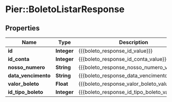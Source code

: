 # Pier::BoletoListarResponse

## Properties
Name | Type | Description | Notes
------------ | ------------- | ------------- | -------------
**id** | **Integer** | {{{boleto_response_id_value}}} | [optional] 
**id_conta** | **Integer** | {{{boleto_response_id_conta_value}}} | [optional] 
**nosso_numero** | **String** | {{{boleto_response_nosso_numero_value}}} | [optional] 
**data_vencimento** | **String** | {{{boleto_response_data_vencimento_value}}} | [optional] 
**valor_boleto** | **Float** | {{{boleto_response_valor_boleto_value}}} | [optional] 
**id_tipo_boleto** | **Integer** | {{{boleto_response_id_tipo_boleto_value}}} | [optional] 



